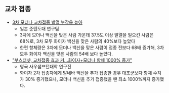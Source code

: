 ## 교차 접종
- [3차 모더나 교차접종 발열 부작용 높아](http://www.bosa.co.kr/news/articleView.html?idxno=2168600)
	- 일본 준텐도대 연구팀
	- 3차에 모더나 백신을 맞은 사람 가운데 37.5도 이상 발열을 일으킨 사람은 68%로, 3차 모두 화이자 백신을 맞은 사람의 40%보다 높았다  
  	- 한편 항체량은 3차에 모더나 백신을 맞은 사람이 접종 전보다 68배 증가해, 3차 모두 화이자 백신을 맞은 사람의 54배 보다 높았다.  
 - ["부스터샷, 교차접종 효과 커…화이자+모더나 항체 1000% 증가"](https://www.joongang.co.kr/article/25029155)
	 -  영국 사우샘프턴대학 연구진
	 -   화이자 2차 접종자에게 발네바 백신을 추가 접종한 경우 대조군보다 항체 수치가 30% 증가했으나, 모더나 백신을 추가 접종했을 땐 최소 1000%까지 증가했다.

